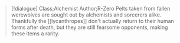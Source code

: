 >[!dialogue] Class;Alchemist Author;R-Zero
>Pelts taken from fallen werewolves are sought out by alchemists and sorcerers alike. Thankfully the [[lycanthropes]] don't actually return to their human forms after death, but they are still fearsome opponents, making these items a rarity.
